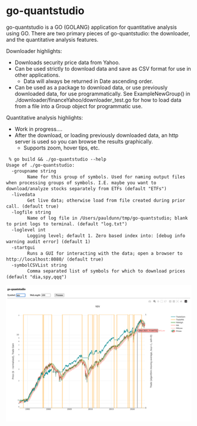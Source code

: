 # go-quantstudio
go-quantstudio is a GO (GOLANG) application for quantitative analysis using GO. There are two primary pieces of go-quantstudio: the downloader, and the quantitative analysis features.

Downloader highlights:
* Downloads security price data from Yahoo.
* Can be used strictly to download data and save as CSV format for use in other applications.
  * Data will always be returned in Date ascending order.
* Can be used as a package to download data, or use previously downloaded data, for use programmatically. See ExampleNewGroup() in ./downloader/financeYahoo/downloader_test.go for how to load data from a file into a Group object for programmatic use.

Quantitative analysis highlights:
* Work in progress....
* After the download, or loading previously downloaded data, an http server is used so you can browse the results graphically.
  * Supports zoom, hover tips, etc. 

```
 % go build && ./go-quantstudio --help 
Usage of ./go-quantstudio:
  -groupname string
    	Name for this group of symbols. Used for naming output files when processing groups of symbols. I.E. maybe you want to download/analyze stocks separately from ETFs (default "ETFs")
  -livedata
    	Get live data; otherwise load from file created during prior call. (default true)
  -logfile string
    	Name of log file in /Users/pauldunn/tmp/go-quantstudio; blank to print logs to terminal. (default "log.txt")
  -loglevel int
    	Logging level; default 1. Zero based index into: [debug info warning audit error] (default 1)
  -startgui
    	Runs a GUI for interacting with the data; open a browser to http://localhost:8080/ (default true)
  -symbolCSVList string
    	Comma separated list of symbols for which to download prices (default "dia,spy,qqq")
```

![GO QuantStudio](./docs/go-quantstudio.png)